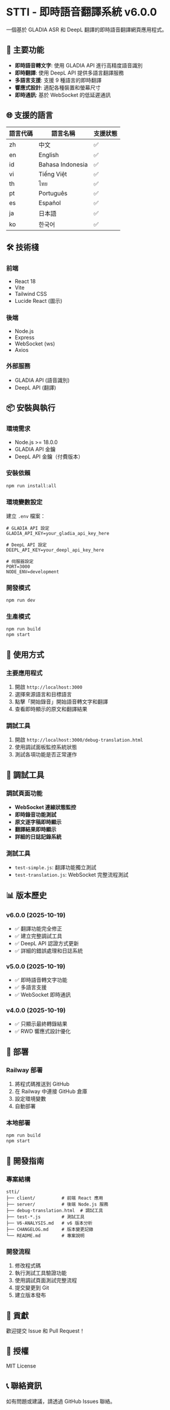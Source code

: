 # STTI - 即時語音翻譯系統 v6.0.0

一個基於 GLADIA ASR 和 DeepL 翻譯的即時語音翻譯網頁應用程式。

## 🚀 主要功能

- **即時語音轉文字**: 使用 GLADIA API 進行高精度語音識別
- **即時翻譯**: 使用 DeepL API 提供多語言翻譯服務
- **多語言支援**: 支援 9 種語言的即時翻譯
- **響應式設計**: 適配各種裝置和螢幕尺寸
- **即時通訊**: 基於 WebSocket 的低延遲通訊

## 🌐 支援的語言

| 語言代碼 | 語言名稱         | 支援狀態 |
| -------- | ---------------- | -------- |
| zh       | 中文             | ✅       |
| en       | English          | ✅       |
| id       | Bahasa Indonesia | ✅       |
| vi       | Tiếng Việt       | ✅       |
| th       | ไทย              | ✅       |
| pt       | Português        | ✅       |
| es       | Español          | ✅       |
| ja       | 日本語           | ✅       |
| ko       | 한국어           | ✅       |

## 🛠 技術棧

### 前端

- React 18
- Vite
- Tailwind CSS
- Lucide React (圖示)

### 後端

- Node.js
- Express
- WebSocket (ws)
- Axios

### 外部服務

- GLADIA API (語音識別)
- DeepL API (翻譯)

## 📦 安裝與執行

### 環境需求

- Node.js >= 18.0.0
- GLADIA API 金鑰
- DeepL API 金鑰（付費版本）

### 安裝依賴

```bash
npm run install:all
```

### 環境變數設定

建立 `.env` 檔案：

```env
# GLADIA API 設定
GLADIA_API_KEY=your_gladia_api_key_here

# DeepL API 設定
DEEPL_API_KEY=your_deepl_api_key_here

# 伺服器設定
PORT=3000
NODE_ENV=development
```

### 開發模式

```bash
npm run dev
```

### 生產模式

```bash
npm run build
npm start
```

## 🎯 使用方式

### 主要應用程式

1. 開啟 `http://localhost:3000`
2. 選擇來源語言和目標語言
3. 點擊「開始錄音」開始語音轉文字和翻譯
4. 查看即時顯示的原文和翻譯結果

### 調試工具

1. 開啟 `http://localhost:3000/debug-translation.html`
2. 使用調試面板監控系統狀態
3. 測試各項功能是否正常運作

## 🔧 調試工具

### 調試頁面功能

- **WebSocket 連線狀態監控**
- **即時錄音功能測試**
- **原文逐字稿即時顯示**
- **翻譯結果即時顯示**
- **詳細的日誌記錄系統**

### 測試工具

- `test-simple.js`: 翻譯功能獨立測試
- `test-translation.js`: WebSocket 完整流程測試

## 📊 版本歷史

### v6.0.0 (2025-10-19)

- ✅ 翻譯功能完全修正
- ✅ 建立完整調試工具
- ✅ DeepL API 認證方式更新
- ✅ 詳細的錯誤處理和日誌系統

### v5.0.0 (2025-10-19)

- ✅ 即時語音轉文字功能
- ✅ 多語言支援
- ✅ WebSocket 即時通訊

### v4.0.0 (2025-10-19)

- ✅ 只顯示最終轉錄結果
- ✅ RWD 響應式設計優化

## 🚀 部署

### Railway 部署

1. 將程式碼推送到 GitHub
2. 在 Railway 中連接 GitHub 倉庫
3. 設定環境變數
4. 自動部署

### 本地部署

```bash
npm run build
npm start
```

## 📝 開發指南

### 專案結構

```
stti/
├── client/          # 前端 React 應用
├── server/          # 後端 Node.js 服務
├── debug-translation.html  # 調試工具
├── test-*.js        # 測試工具
├── V6-ANALYSIS.md   # v6 版本分析
├── CHANGELOG.md     # 版本變更記錄
└── README.md        # 專案說明
```

### 開發流程

1. 修改程式碼
2. 執行測試工具驗證功能
3. 使用調試頁面測試完整流程
4. 提交變更到 Git
5. 建立版本發布

## 🤝 貢獻

歡迎提交 Issue 和 Pull Request！

## 📄 授權

MIT License

## 📞 聯絡資訊

如有問題或建議，請透過 GitHub Issues 聯絡。
